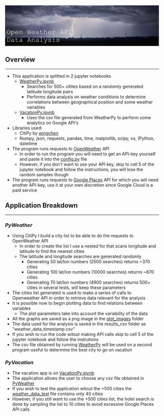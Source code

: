 ![Header](WeatherPy/resources/header.jpg)

## **Overview**
______
- This application is splitted in 2 jupyter notebooks
    - [WeatherPy.ipynb](WeaherPy/WeatherPy.ipynb)
        - Searches for 500+ citites based on a randomly generated latitude longitude pairs
        - Performs data analysis on weather conditions to determine correlations between geographical position and some weather variables
    - [VacationPy.ipynb](VacationPy/VacationPy.ipynb)
        - Uses the csv file generated from WeatherPy to perform some analytics on Google API's
- Libraries used:
    - CitiPy by [wingchen](https://pypi.org/project/citipy/#files)
    - Numpy, json, requests, pandas, time, matplotlib, scipy, os, IPython, datetime
- The program runs requests to [OpenWeather](https://openweathermap.org/) API
    - In order to run the program you will need to get an API-key yourself and paste it into the [config.py](WeatherPy/config.py) file
    - However, if you don't want to use your API key, skip to cell 5 of the jupyter notebook and follow the instructions, you will lose the random samples though
- The program runs requests to [Google Places](https://cloud.google.com/) API for which you will need another API-key, use it at your own discretion since Google Cloud is a paid service

## **Application Breakdown**
_________
### *PyWeather*
- Using CitiPy I build a city list to be able to do the requests to OpenWeather API
    - In order to create the list I use a nested for that scans longitude and latitude to find the nearest cities
    - The latitude and longitude searches are generated randomly
        - Generating 50 lat/lon numbers (2500 searches) returns  ~370 cities
        - Generating 100 lat/lon numbers (10000 searches) returns ~870 cities
        - Generating 70 lat/lon numbers (4900 searches) returns 500+ cities in several tests, will keep these parameters
- The cities list generated is used to make a series of calls to Openweather API in order to retrieve data relevant for the analysis
- It is possible now to begin plotting data to find relations between variables
    - The plot parameters take into account the variability of the data
- All the graphs are saved as a png image in the [plot_images](WeatherPy/plot_images) folder
- The data used for the analysis is saved in the results_csv folder as "weather_data_timestamp.csv"
- If you wish to run the code witout making API calls skip to cell 5 of the jupyter notebook and follow the instrutions
- The csv file obtained by running [WeatherPy](WeatherPy/WeatherPy.ipynb) will be used on a second program useful to determine the best city to go on vacation
### *PyVacation*
- The vacation app is on [VacationPy.ipynb](VacationPy/VacationPy.ipynb)
- The application allows the user to choose any csv file obtained in [PyWeather](WeatherPy/WeatherPy.ipynb)
- If you wish to test the application witout the +500 cities the [weather_data_test](WeatherPy/results_csv/weather_data_test.csv) file contains only 40 cities
- However, if you still want to use the +500 cities list, the hotel search is done by sampling the list to 10 cities to avoid excessive Google Places API calls